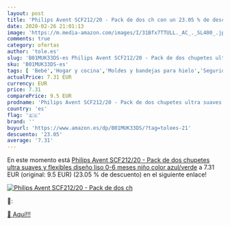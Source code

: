 ```yaml
---
layout: post
title: 'Philips Avent SCF212/20 - Pack de dos ch con un 23.05 % de descuento'
date: 2020-02-26 21:01:13
image: 'https://m.media-amazon.com/images/I/31Bfx7TTULL._AC_._SL400_.jpg'
comments: true
category: ofertas
author: 'tole.es'
slug: 'B01MUK33DS-es Philips Avent SCF212/20 - Pack de dos chupetes ultra...'
sku: 'B01MUK33DS-es'
tags: [ 'Bebé','Hogar y cocina','Moldes y bandejas para hielo','Seguridad','Utensilios de bar','Utensilios de cocina','Vigilabebés','avent','chupetes', ]
actualPrice: 7.31 EUR
currency: EUR
price: 7.31
comparePrice: 9.5 EUR
prodname: 'Philips Avent SCF212/20 - Pack de dos chupetes ultra suaves y flexibles  diseño liso  0-6 meses  niño  color azul/verde'
country: 'es'
flag: '🇪🇸'
brand: ''
buyurl: 'https://www.amazon.es/dp/B01MUK33DS/?tag=tolees-21'
descuento: '23.05'
average: '7.31'
---
```


En este momento está [Philips Avent SCF212/20 - Pack de dos chupetes ultra suaves y flexibles  diseño liso  0-6 meses  niño  color azul/verde](https://www.amazon.es/dp/B01MUK33DS/?tag=tolees-21) a 7.31 EUR (original: 9.5 EUR) (23.05 %  de descuento) en el siguiente enlace!

[![Philips Avent SCF212/20 - Pack de dos ch](https://m.media-amazon.com/images/I/31Bfx7TTULL._AC_._SL400_.jpg)](https://www.amazon.es/dp/B01MUK33DS/?tag=tolees-21)

🔎:


[🛒 Aquí!!!](https://www.amazon.es/dp/B01MUK33DS/?tag=tolees-21)
